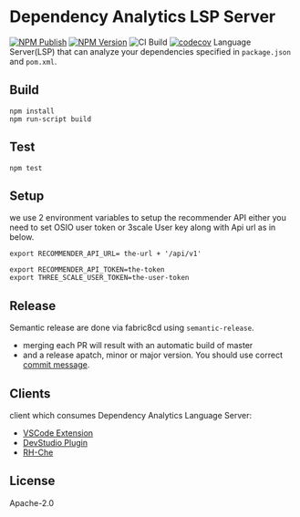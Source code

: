 # Dependency Analytics LSP Server

[![NPM Publish](https://ci.centos.org/job/devtools-fabric8-analytics-lsp-server-npm-publish-build-master/badge/icon)](https://ci.centos.org/job/devtools-fabric8-analytics-lsp-server-npm-publish-build-master/)
[![NPM Version](https://img.shields.io/npm/v/fabric8-analytics-lsp-server.svg)](https://www.npmjs.com/package/fabric8-analytics-lsp-server)
![CI Build](https://github.com/fabric8-analytics/fabric8-analytics-lsp-server/workflows/CI%20Build/badge.svg)
[![codecov](https://codecov.io/gh/fabric8-analytics/fabric8-analytics-lsp-server/branch/master/graph/badge.svg?token=aVThXjheDf)](https://codecov.io/gh/fabric8-analytics/fabric8-analytics-lsp-server)
Language Server(LSP) that can analyze your dependencies specified in `package.json` and `pom.xml`.

## Build

```
npm install
npm run-script build
```

## Test

```
npm test
```

## Setup

we use 2 environment variables to setup the recommender API either you need to set OSIO user token or 3scale User key along with Api url as in below.

```
export RECOMMENDER_API_URL= the-url + '/api/v1'
```

```
export RECOMMENDER_API_TOKEN=the-token
export THREE_SCALE_USER_TOKEN=the-user-token
```

## Release

Semantic release are done via fabric8cd using `semantic-release`.
- merging each PR will result with an automatic build of master
- and a release apatch, minor or major version. You should use correct [commit message](https://github.com/semantic-release/semantic-release#commit-message-format).

## Clients

 client which consumes Dependency Analytics Language Server:
 - [VSCode Extension](https://github.com/fabric8-analytics/fabric8-analytics-vscode-extension)
 - [DevStudio Plugin](https://github.com/fabric8-analytics/fabric8-analytics-devstudio-plugin)
 - [RH-Che](https://github.com/redhat-developer/rh-che)

## License

Apache-2.0
